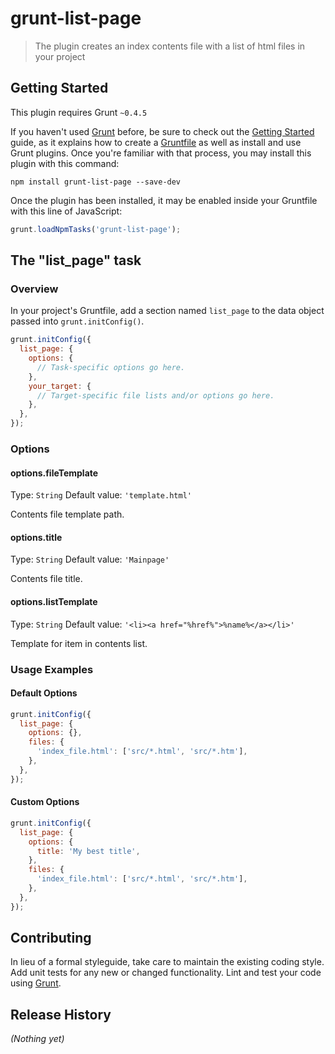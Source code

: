 # grunt-list-page

> The plugin creates an index contents file with a list of html files in your project

## Getting Started
This plugin requires Grunt `~0.4.5`

If you haven't used [Grunt](http://gruntjs.com/) before, be sure to check out the [Getting Started](http://gruntjs.com/getting-started) guide, as it explains how to create a [Gruntfile](http://gruntjs.com/sample-gruntfile) as well as install and use Grunt plugins. Once you're familiar with that process, you may install this plugin with this command:

```shell
npm install grunt-list-page --save-dev
```

Once the plugin has been installed, it may be enabled inside your Gruntfile with this line of JavaScript:

```js
grunt.loadNpmTasks('grunt-list-page');
```

## The "list_page" task

### Overview
In your project's Gruntfile, add a section named `list_page` to the data object passed into `grunt.initConfig()`.

```js
grunt.initConfig({
  list_page: {
    options: {
      // Task-specific options go here.
    },
    your_target: {
      // Target-specific file lists and/or options go here.
    },
  },
});
```

### Options

#### options.fileTemplate
Type: `String`
Default value: `'template.html'`

Contents file template path.

#### options.title
Type: `String`
Default value: `'Mainpage'`

Contents file title.

#### options.listTemplate
Type: `String`
Default value: `'<li><a href="%href%">%name%</a></li>'`

Template for item in contents list.


### Usage Examples

#### Default Options

```js
grunt.initConfig({
  list_page: {
    options: {},
    files: {
      'index_file.html': ['src/*.html', 'src/*.htm'],
    },
  },
});
```

#### Custom Options

```js
grunt.initConfig({
  list_page: {
    options: {
      title: 'My best title',
    },
    files: {
      'index_file.html': ['src/*.html', 'src/*.htm'],
    },
  },
});
```

## Contributing
In lieu of a formal styleguide, take care to maintain the existing coding style. Add unit tests for any new or changed functionality. Lint and test your code using [Grunt](http://gruntjs.com/).

## Release History
_(Nothing yet)_
